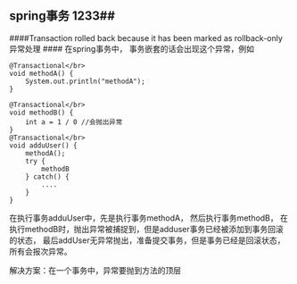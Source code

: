 ## spring事务 1233##
####Transaction rolled back because it has been marked as rollback-only 异常处理 ####
在spring事务中， 事务嵌套的话会出现这个异常，例如

    @Transactional</br>
    void methodA() {
    	System.out.println("methodA");
    }

	@Transactional</br>
    void methodB() {
    	int a = 1 / 0 //会抛出异常
    }
	@Transactional</br>
    void adduUser() {
    	methodA();
		try {
			methodB
		} catch() {
			....
		}
    }
在执行事务adduUser中，先是执行事务methodA， 然后执行事务methodB， 
在执行methodB时，抛出异常被捕捉到，但是adduser事务已经被添加到事务回滚的状态，
最后addUser无异常抛出，准备提交事务，但是事务已经是回滚状态，所有会报次异常。

解决方案：在一个事务中，异常要抛到方法的顶层
